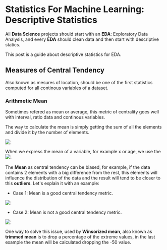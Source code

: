 # Statistics For Machine Learning: Descriptive Statistics

All **Data Science** projects should start with an **EDA**: Exploratory Data Analysis, and every **EDA** should clean data and then start with descriptive statics.

This post is a guide about descriptive statistics for EDA.

## Measures of Central Tendency

Also known as mesures of location, should be one of the first statistics computed for all continous variables of a dataset.

### Arithmetic Mean

Sometimes refered as mean or average, this metric of centrality goes well with interval, ratio data and continous variables.

The way to calculate the mean is simply getting the sum of all the elements and divide it by the number of elements.

<img src="https://render.githubusercontent.com/render/math?math=%24%5Cmu%20%3D%20%5Cfrac%7B1%7D%7Bn%7D%20%5Csum_%7Bi%3D1%7D%5E%7Bn%7Dx_%7Bi%7D%24">

When we express the mean of a variable, for example x or age, we use the <img src="https://render.githubusercontent.com/render/math?math=%24%5Coverline%7Bx%7D%2C%20%5Coverline%7Bage%7D%24">.

The **Mean** as central tendency can be biased, for example, if the data contains 2 elements with a big difference from the rest, this elements will influence the distribution of the data and the result will tend to be closer to this **outliers**. Let's explain it with an example:

* Case 1: Mean is a good central tendency metric.

<img src="https://render.githubusercontent.com/render/math?math=Case%201%3A%20%24%20x%20%3D%20(-2%2C2%2C3%2C5)%20%5Crightarrow%20%5Coverline%7Bx%7D%20%3D%20%5Cfrac%7B8%7D%7B4%7D%20%3D%202%24">

* Case 2: Mean is not a good central tendency metric.

<img src="https://render.githubusercontent.com/render/math?math=%24%20x%20%3D%20(-50%2C2%2C3%2C5)%20%5Crightarrow%20%5Coverline%7Bx%7D%20%3D%20%5Cfrac%7B-40%7D%7B4%7D%20%3D%20-10%24">


One way to solve this issue, used by **Winsorized mean**, also known as **trimmed mean** is to drop a percentage of the extreme values, in the last example the mean will be calculated dropping the -50 value.






